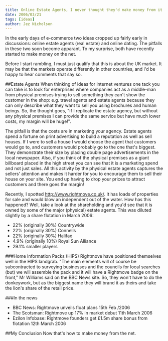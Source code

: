 ```yaml
---
title: Online Estate Agents, I never thought they'd make money from it...
date: 2006/03/21
tags: [ideas]
author: Jez Nicholson
---
```

In the early days of e-commerce two ideas cropped up fairly early in discussions: online estate agents (real estate) and online dating. The pitfalls in these two soon become apparant. To my surprise, both have recently started to make money on the net.

Before I start rambling, I must just qualify that this is about the UK market. It may be that the markets operate differently in other countries, and i'd be happy to hear comments that say so.

##Estate Agents
When thinking of ideas for internet ventures one tack you can take is to look for enterprises where companies act as a middle-man from physical premises trying to sell something they can't show the customer in the shop: e.g. travel agents and estate agents because they can only describe what they want to sell you using brochures and human beings. So, the thought goes, "If I replicate the estate agency, but without any physical premises I can provide the same service but have much lower costs, my margin will be huge!".

The pitfall is that the costs are in marketing your agency. Estate agents spend a fortune on print advertising to build a reputation as well as sell houses. If I were to sell a house I would choose the agent that customers would go to, and customers would probably go to the one that's biggest. They demonstrate their size by placing double page advertisements in the local newspaper. Also, if you think of the physical premises as a giant billboard placed in the high street you can see that it is a marketing spend and not just sales. All this activity by the physical estate agents captures the sellers' attention and makes it harder for you to encourage them to sell their house on your site. You end up having to drop your prices to attract customers and there goes the margin!

Recently, I spotted http://www.rightmove.co.uk/. It has loads of properties for sale and would blow an independent out of the water. How has this happened? Well, take a look at the shareholding and you'd see that it is owned by some of the major (physical) estate agents. This was diluted slightly by a share flotation in March 2006:

* 22% (originally 30%) Countrywide
* 22% (originally 30%) Connells
* 22% (originally 30%) Halifax
* 4.9% (originally 10%) Royal Sun Alliance
* 29.1% smaller players

###Home Information Packs (HIPS)
Rightmove have positioned themselves well in the HIPS landgrab. "The main elements will of course be subcontracted to surveying businesses and the councils for local searches (but) we will assemble the pack and it will have a Rightmove badge on the front," Mr Williams said on the BBC News site. So, they won't have to do the donkeywork, but as the biggest name they will brand it as theirs and take the lion's share of the retail price.

###In the news
* BBC News: Rightmove unveils float plans 15th Feb /2006
* The Scotsman: Rightmove up 17% in market debut 11th March 2006
* Ezilon Infobase: Rightmove founders get £1.5m share bonus from flotation 12th March 2006

##My Conclusion
Now that's how to make money from the net.
